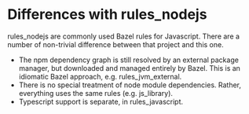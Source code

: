 # Differences with rules_nodejs

rules_nodejs are commonly used Bazel rules for Javascript. There are a number of non-trivial difference between that project and this one.

* The npm dependency graph is still resolved by an external package manager, but downloaded and managed entirely by Bazel. This is an idiomatic Bazel approach, e.g. rules_jvm_external.
* There is no special treatment of node module dependencies. Rather, everything uses the same rules (e.g. js_library).
* Typescript support is separate, in rules_javascript.
